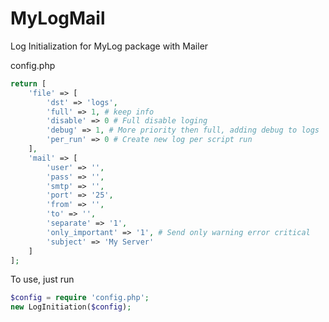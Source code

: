 # MyLogMail
Log Initialization for MyLog package with Mailer

config.php
```php
return [
    'file' => [
        'dst' => 'logs',
        'full' => 1, # keep info
        'disable' => 0 # Full disable loging
        'debug' => 1, # More priority then full, adding debug to logs
        'per_run' => 0 # Create new log per script run
    ],
    'mail' => [
        'user' => '',
        'pass' => '',
        'smtp' => '',
        'port' => '25',
        'from' => '',
        'to' => '',
        'separate' => '1',
        'only_important' => '1', # Send only warning error critical
        'subject' => 'My Server'
    ]
];
```
To use, just run
```php
$config = require 'config.php';
new LogInitiation($config);
```
